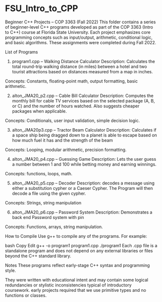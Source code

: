 # FSU_Intro_to_CPP
Beginner C++ Projects – COP 3363 (Fall 2022)
This folder contains a series of beginner-level C++ programs developed as part of the COP 3363 (Intro to C++) course at Florida State University. Each project emphasizes core programming concepts such as input/output, arithmetic, conditional logic, and basic algorithms. These assignments were completed during Fall 2022.

List of Programs
1. program1.cpp – Walking Distance Calculator
Description: Calculates the total round-trip walking distance (in miles) between a hotel and two tourist attractions based on distances measured from a map in inches.

Concepts: Constants, floating-point math, output formatting, basic arithmetic.

2. alton_JMA20_p2.cpp – Cable Bill Calculator
Description: Computes the monthly bill for cable TV services based on the selected package (A, B, or C) and the number of hours watched. Also suggests cheaper packages when applicable.

Concepts: Conditionals, user input validation, simple decision logic.

3. alton_JMA20p3.cpp – Tractor Beam Calculator
Description: Calculates if a space ship being dragged down to a planet is able to escape based on how much fuel it has and the strength of the beam

Concepts: Looping, modular arithmetic, precision formatting.

4. alton_JMA20_p4.cpp – Guessing Game
Description: Lets the user guess a number between 1 and 100 while betting money and earning winnings.

Concepts: functions, loops, math.

5. alton_JMA20_p5.cpp – Decoder
Description: decodes a message using either a substitution cypher or a Caeser Cypher. The Program will then decode a file using the given cypher.

Concepts: Strings, string manipulation
   

6. alton_JMA20_p6.cpp – Password System 
Description: Demonstrates a back end Password system with pin

Concepts: Functions, arrays, string manipulation.

How to Compile
Use g++ to compile any of the programs. For example:

bash
Copy
Edit
g++ -o program1 program1.cpp
./program1
Each .cpp file is a standalone program and does not depend on any external libraries or files beyond the C++ standard library.

Notes
These programs reflect early-stage C++ syntax and programming style.

They were written with educational intent and may contain some logical redundancies or stylistic inconsistencies typical of introductory coursework.
early projects required that we use primitive types and no functions or classes. 
